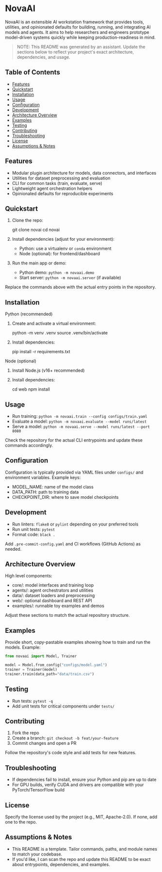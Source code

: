 # NovaAI

NovaAI is an extensible AI workstation framework that provides tools, utilities, and opinionated defaults for building, running, and integrating AI models and agents. It aims to help researchers and engineers prototype model-driven systems quickly while keeping production-readiness in mind.

> NOTE: This README was generated by an assistant. Update the sections below to reflect your project's exact architecture, dependencies, and usage.

## Table of Contents

- [Features](#features)
- [Quickstart](#quickstart)
- [Installation](#installation)
- [Usage](#usage)
- [Configuration](#configuration)
- [Development](#development)
- [Architecture Overview](#architecture-overview)
- [Examples](#examples)
- [Testing](#testing)
- [Contributing](#contributing)
- [Troubleshooting](#troubleshooting)
- [License](#license)
- [Assumptions & Notes](#assumptions--notes)

## Features

- Modular plugin architecture for models, data connectors, and interfaces
- Utilities for dataset preprocessing and evaluation
- CLI for common tasks (train, evaluate, serve)
- Lightweight agent orchestration helpers
- Opinionated defaults for reproducible experiments

## Quickstart

1. Clone the repo:

   git clone <repo-url> novai
   cd novai

2. Install dependencies (adjust for your environment):

   - Python: use a virtualenv or `conda` environment
   - Node (optional): for frontend/dashboard

3. Run the main app or demo:

   - Python demo: `python -m novaai.demo`
   - Start server: `python -m novaai.server` (if available)

Replace the commands above with the actual entry points in the repository.

## Installation

Python (recommended)

1. Create and activate a virtual environment:

   python -m venv .venv
   source .venv/bin/activate

2. Install dependencies:

   pip install -r requirements.txt

Node (optional)

1. Install Node.js (v16+ recommended)
2. Install dependencies:

   cd web
   npm install

## Usage

- Run training: `python -m novaai.train --config configs/train.yaml`
- Evaluate a model: `python -m novaai.evaluate --model runs/latest`
- Serve a model: `python -m novaai.serve --model runs/latest --port 8080`

Check the repository for the actual CLI entrypoints and update these commands accordingly.

## Configuration

Configuration is typically provided via YAML files under `configs/` and environment variables. Example keys:

- MODEL_NAME: name of the model class
- DATA_PATH: path to training data
- CHECKPOINT_DIR: where to save model checkpoints

## Development

- Run linters: `flake8` or `pylint` depending on your preferred tools
- Run unit tests: `pytest`
- Format code: `black .`

Add `.pre-commit-config.yaml` and CI workflows (GitHub Actions) as needed.

## Architecture Overview

High level components:

- core/: model interfaces and training loop
- agents/: agent orchestrators and utilities
- data/: dataset loaders and preprocessing
- web/: optional dashboard and REST API
- examples/: runnable toy examples and demos

Adjust these sections to match the actual repository structure.

## Examples

Provide short, copy-pastable examples showing how to train and run the models. Example:

```python
from novaai import Model, Trainer

model = Model.from_config("configs/model.yaml")
trainer = Trainer(model)
trainer.train(data_path="data/train.csv")
```

## Testing

- Run tests: `pytest -q`
- Add unit tests for critical components under `tests/`

## Contributing

1. Fork the repo
2. Create a branch: `git checkout -b feat/your-feature`
3. Commit changes and open a PR

Follow the repository's code style and add tests for new features.

## Troubleshooting

- If dependencies fail to install, ensure your Python and pip are up to date
- For GPU builds, verify CUDA and drivers are compatible with your PyTorch/TensorFlow build

## License

Specify the license used by the project (e.g., MIT, Apache-2.0). If none, add one to the repo.

## Assumptions & Notes

- This README is a template. Tailor commands, paths, and module names to match your codebase.
- If you'd like, I can scan the repo and update this README to be exact about entrypoints, dependencies, and examples.
